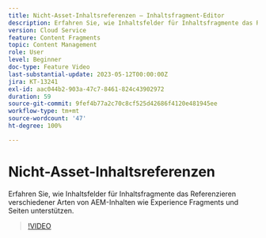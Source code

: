 ```yaml
---
title: Nicht-Asset-Inhaltsreferenzen – Inhaltsfragment-Editor
description: Erfahren Sie, wie Inhaltsfelder für Inhaltsfragmente das Referenzieren verschiedener Arten von AEM-Inhalten wie Experience Fragments und Seiten unterstützen.
version: Cloud Service
feature: Content Fragments
topic: Content Management
role: User
level: Beginner
doc-type: Feature Video
last-substantial-update: 2023-05-12T00:00:00Z
jira: KT-13241
exl-id: aac044b2-903a-47c7-8461-824c43902972
duration: 59
source-git-commit: 9fef4b77a2c70c8cf525d42686f4120e481945ee
workflow-type: tm+mt
source-wordcount: '47'
ht-degree: 100%

---
```


# Nicht-Asset-Inhaltsreferenzen

Erfahren Sie, wie Inhaltsfelder für Inhaltsfragmente das Referenzieren verschiedener Arten von AEM-Inhalten wie Experience Fragments und Seiten unterstützen.

>[!VIDEO](https://video.tv.adobe.com/v/3419313/?learn=on)
